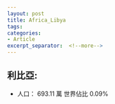 ```yaml
---
layout: post
title: Africa_Libya
tags: 
categories:
- Article
excerpt_separator:  <!--more-->
---
```

## 利比亞:
- 人口： 693.11 萬 世界佔比 0.09%